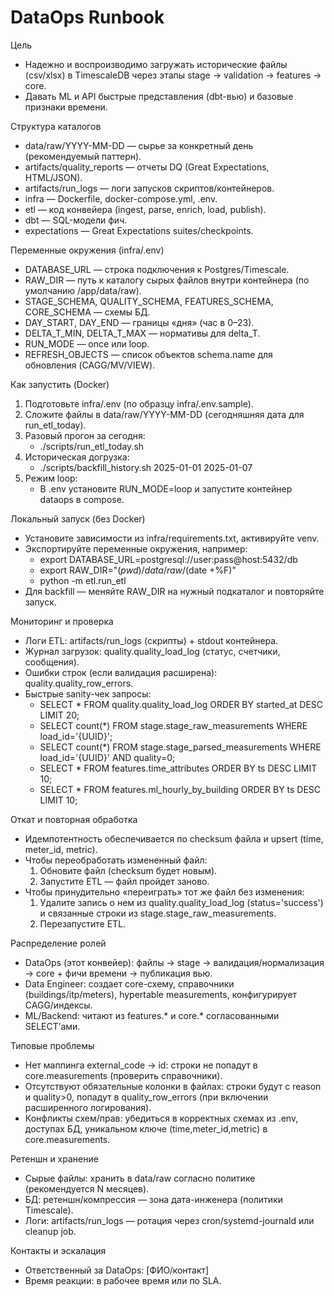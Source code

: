 # DataOps Runbook

Цель
- Надежно и воспроизводимо загружать исторические файлы (csv/xlsx) в TimescaleDB через этапы stage → validation → features → core.
- Давать ML и API быстрые представления (dbt-вью) и базовые признаки времени.

Структура каталогов
- data/raw/YYYY-MM-DD — сырье за конкретный день (рекомендуемый паттерн).
- artifacts/quality_reports — отчеты DQ (Great Expectations, HTML/JSON).
- artifacts/run_logs — логи запусков скриптов/контейнеров.
- infra — Dockerfile, docker-compose.yml, .env.
- etl — код конвейера (ingest, parse, enrich, load, publish).
- dbt — SQL-модели фич.
- expectations — Great Expectations suites/checkpoints.

Переменные окружения (infra/.env)
- DATABASE_URL — строка подключения к Postgres/Timescale.
- RAW_DIR — путь к каталогу сырых файлов внутри контейнера (по умолчанию /app/data/raw).
- STAGE_SCHEMA, QUALITY_SCHEMA, FEATURES_SCHEMA, CORE_SCHEMA — схемы БД.
- DAY_START, DAY_END — границы «дня» (час в 0–23).
- DELTA_T_MIN, DELTA_T_MAX — нормативы для delta_T.
- RUN_MODE — once или loop.
- REFRESH_OBJECTS — список объектов schema.name для обновления (CAGG/MV/VIEW).

Как запустить (Docker)
1) Подготовьте infra/.env (по образцу infra/.env.sample).
2) Сложите файлы в data/raw/YYYY-MM-DD (сегодняшняя дата для run_etl_today).
3) Разовый прогон за сегодня:
   - ./scripts/run_etl_today.sh
4) Историческая догрузка:
   - ./scripts/backfill_history.sh 2025-01-01 2025-01-07
5) Режим loop:
   - В .env установите RUN_MODE=loop и запустите контейнер dataops в compose.

Локальный запуск (без Docker)
- Установите зависимости из infra/requirements.txt, активируйте venv.
- Экспортируйте переменные окружения, например:
  - export DATABASE_URL=postgresql://user:pass@host:5432/db
  - export RAW_DIR="$(pwd)/data/raw/$(date +%F)"
  - python -m etl.run_etl
- Для backfill — меняйте RAW_DIR на нужный подкаталог и повторяйте запуск.

Мониторинг и проверка
- Логи ETL: artifacts/run_logs (скрипты) + stdout контейнера.
- Журнал загрузок: quality.quality_load_log (статус, счетчики, сообщения).
- Ошибки строк (если валидация расширена): quality.quality_row_errors.
- Быстрые sanity-чек запросы:
  - SELECT * FROM quality.quality_load_log ORDER BY started_at DESC LIMIT 20;
  - SELECT count(*) FROM stage.stage_raw_measurements WHERE load_id='{UUID}';
  - SELECT count(*) FROM stage.stage_parsed_measurements WHERE load_id='{UUID}' AND quality=0;
  - SELECT * FROM features.time_attributes ORDER BY ts DESC LIMIT 10;
  - SELECT * FROM features.ml_hourly_by_building ORDER BY ts DESC LIMIT 10;

Откат и повторная обработка
- Идемпотентность обеспечивается по checksum файла и upsert (time, meter_id, metric).
- Чтобы переобработать измененный файл:
  1) Обновите файл (checksum будет новым).
  2) Запустите ETL — файл пройдет заново.
- Чтобы принудительно «переиграть» тот же файл без изменения:
  1) Удалите запись о нем из quality.quality_load_log (status='success') и связанные строки из stage.stage_raw_measurements.
  2) Перезапустите ETL.

Распределение ролей
- DataOps (этот конвейер): файлы → stage → валидация/нормализация → core + фичи времени → публикация вью.
- Data Engineer: создает core-схему, справочники (buildings/itp/meters), hypertable measurements, конфигурирует CAGG/индексы.
- ML/Backend: читают из features.* и core.* согласованными SELECT’ами.

Типовые проблемы
- Нет маппинга external_code → id: строки не попадут в core.measurements (проверить справочники).
- Отсутствуют обязательные колонки в файлах: строки будут с reason и quality>0, попадут в quality_row_errors (при включении расширенного логирования).
- Конфликты схем/прав: убедиться в корректных схемах из .env, доступах БД, уникальном ключе (time,meter_id,metric) в core.measurements.

Ретеншн и хранение
- Сырые файлы: хранить в data/raw согласно политике (рекомендуется N месяцев).
- БД: ретеншн/компрессия — зона дата-инженера (политики Timescale).
- Логи: artifacts/run_logs — ротация через cron/systemd-journald или cleanup job.

Контакты и эскалация
- Ответственный за DataOps: [ФИО/контакт]
- Время реакции: в рабочее время или по SLA.